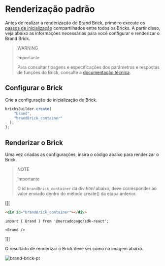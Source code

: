 # Renderização padrão

Antes de realizar a renderização do Brand Brick, primeiro execute os [passos de inicialização](/developers/pt/docs/checkout-bricks/common-initialization) compartilhados entre todos os Bricks. A partir disso, veja abaixo as informações necessárias para você configurar e renderizar o Brand Brick.

> WARNING
>
> Importante
>
> Para consultar tipagens e especificações dos parâmetros e respostas de funções do Brick, consulte a [documentação técnica](https://github.com/mercadopago/sdk-js/blob/main/API/bricks/brand.md).

## Configurar o Brick

Crie a configuração de inicialização do Brick.

```javascript
bricksBuilder.create(
    "brand",
    "brandBrick_container"
  );
};
```

## Renderizar o Brick

Uma vez criadas as configurações, insira o código abaixo para renderizar o Brick. 

> NOTE
> 
> Importante
>
> O id `brandBrick_container` da _div html_ abaixo, deve corresponder ao valor enviado dentro do método create() da etapa anterior.

[[[
```html
<div id="brandBrick_container"></div>
```
```react-jsx
import { Brand } from '@mercadopago/sdk-react';

<Brand />
```
]]]

O resultado de renderizar o Brick deve ser como na imagem abaixo.

![brand-brick-pt](checkout-bricks/brand-brick-pt.gif)